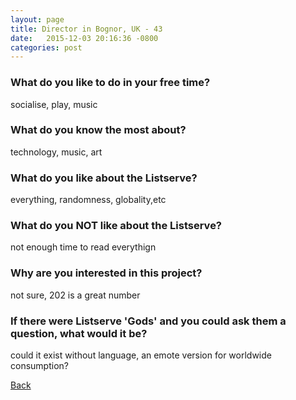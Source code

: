 ```yaml
---
layout: page
title: Director in Bognor, UK - 43
date:   2015-12-03 20:16:36 -0800
categories: post
---
```


### What do you like to do in your free time?
<p>socialise, play, music</p>

### What do you know the most about?
<p>technology, music, art</p>

### What do you like about the Listserve?
<p>everything, randomness, globality,etc</p>

### What do you NOT like about the Listserve?
<p>not enough time to read everythign</p>

### Why are you interested in this project?
<p>not sure, 202 is a great number</p>

### If there were Listserve 'Gods' and you could ask them a question, what would it be?
<p>could it exist without language, an emote version for worldwide consumption?</p>

[Back][1]

[1]: /responders/all